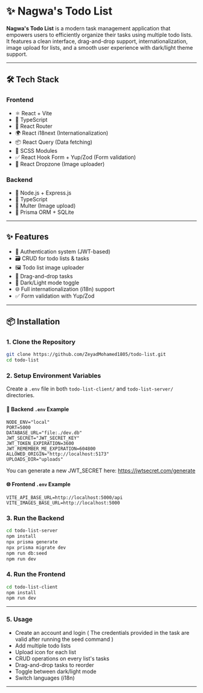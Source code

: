 # ✨ Nagwa's Todo List

**Nagwa's Todo List** is a modern task management application that empowers users to efficiently organize their tasks using multiple todo lists. It features a clean interface, drag-and-drop support, internationalization, image upload for lists, and a smooth user experience with dark/light theme support.

---

## 🛠️ Tech Stack

### Frontend
- ⚛️ React + Vite  
- 🧠 TypeScript  
- 🔄 React Router  
- 🌍 React i18next (Internationalization)  
- 📦 React Query (Data fetching)  
- 💅 SCSS Modules  
- ✅ React Hook Form + Yup/Zod (Form validation)  
- 📁 React Dropzone (Image uploader)

### Backend
- 🚀 Node.js + Express.js  
- 🔐 TypeScript  
- 📂 Multer (Image upload)  
- 🧱 Prisma ORM + SQLite  

---

## ✨ Features

- 🔐 Authentication system (JWT-based)  
- 🗃️ CRUD for todo lists & tasks  
- 🖼️ Todo list image uploader  
- 🧲 Drag-and-drop tasks  
- 🌙 Dark/Light mode toggle  
- 🌐 Full internationalization (i18n) support  
- ✅ Form validation with Yup/Zod  

---

## 📦 Installation

### 1. Clone the Repository

```bash
git clone https://github.com/ZeyadMohamed1805/todo-list.git
cd todo-list
```

### 2. Setup Environment Variables

Create a `.env` file in both `todo-list-client/` and `todo-list-server/` directories.

#### 🔐 Backend `.env` Example

```
NODE_ENV="local"
PORT=5000
DATABASE_URL="file:./dev.db"
JWT_SECRET="JWT_SECRET_KEY"
JWT_TOKEN_EXPIRATION=3600
JWT_REMEMBER_ME_EXPIRATION=604800
ALLOWED_ORIGIN="http://localhost:5173"
UPLOADS_DIR="uploads"
```

You can generate a new JWT_SECRET here: https://jwtsecret.com/generate

#### 🌐 Frontend `.env` Example

```
VITE_API_BASE_URL=http://localhost:5000/api
VITE_IMAGES_BASE_URL=http://localhost:5000
```

### 3. Run the Backend

```bash
cd todo-list-server
npm install
npx prisma generate
npx prisma migrate dev
npm run db:seed
npm run dev
```

### 4. Run the Frontend

```bash
cd todo-list-client
npm install
npm run dev
```

---

### 5. Usage

- Create an account and login ( The credentials provided in the task are valid after running the seed command )  
- Add multiple todo lists  
- Upload icon for each list  
- CRUD operations on every list's tasks
- Drag-and-drop tasks to reorder  
- Toggle between dark/light mode  
- Switch languages (i18n)

---